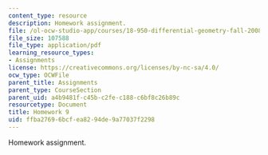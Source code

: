 ```yaml
---
content_type: resource
description: Homework assignment.
file: /ol-ocw-studio-app/courses/18-950-differential-geometry-fall-2008/ffba27696bcfea8294de9a77037f2298_homework9.pdf
file_size: 107588
file_type: application/pdf
learning_resource_types:
- Assignments
license: https://creativecommons.org/licenses/by-nc-sa/4.0/
ocw_type: OCWFile
parent_title: Assignments
parent_type: CourseSection
parent_uid: a4b9481f-c45b-c2fe-c188-c6bf8c26b89c
resourcetype: Document
title: Homework 9
uid: ffba2769-6bcf-ea82-94de-9a77037f2298
---
```

Homework assignment.